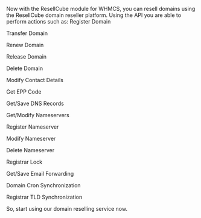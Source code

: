 Now with the ResellCube module for WHMCS, you can resell domains using the ResellCube domain reseller platform.
Using the API you are able to perform actions such as:
Register Domain

Transfer Domain

Renew Domain

Release Domain

Delete Domain

Modify Contact Details

Get EPP Code

Get/Save DNS Records

Get/Modify Nameservers

Register Nameserver

Modify Nameserver

Delete Nameserver

Registrar Lock

Get/Save Email Forwarding

Domain Cron Synchronization

Registrar TLD Synchronization

So, start using our domain reselling service now.
